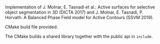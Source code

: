 Implementation of J. Molnar, E. Tasnadi et al.: Active surfaces for selective object segmentation in 3D (DICTA 2017) and J. Molnar, E. Tasnadi, P. Horvath: A Balanced Phase Field model for Active Contours (SSVM 2019).

CMake build file provided.

The CMake builds a shared library together with the public api in ```include```.

